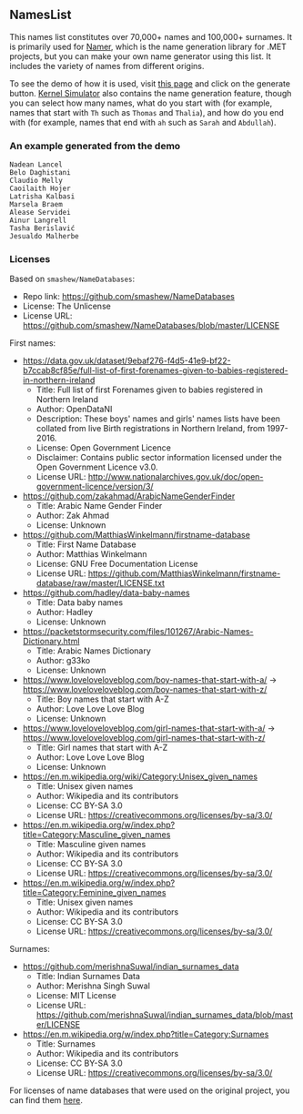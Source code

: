 ## NamesList

This names list constitutes over 70,000+ names and 100,000+ surnames. It is primarily used for [Namer](https://github.com/Aptivi/Namer), which is the name generation library for .MET projects, but you can make your own name generator using this list. It includes the variety of names from different origins.

To see the demo of how it is used, visit [this page](https://aptivi.github.io/apps/online/namegen.html) and click on the generate button. [Kernel Simulator](https://github.com/Aptivi/Kernel-Simulator) also contains the name generation feature, though you can select how many names, what do you start with (for example, names that start with `Th` such as `Thomas` and `Thalia`), and how do you end with (for example, names that end with `ah` such as `Sarah` and `Abdullah`).

### An example generated from the demo
```
Nadean Lancel
Belo Daghistani
Claudio Melly
Caoilaith Hojer
Latrisha Kalbasi
Marsela Braem
Alease Servidei
Ainur Langrell
Tasha Berislavić
Jesualdo Malherbe
```

### Licenses

Based on `smashew/NameDatabases`:
  - Repo link: https://github.com/smashew/NameDatabases
  - License: The Unlicense
  - License URL: https://github.com/smashew/NameDatabases/blob/master/LICENSE

First names:
  - https://data.gov.uk/dataset/9ebaf276-f4d5-41e9-bf22-b7ccab8cf85e/full-list-of-first-forenames-given-to-babies-registered-in-northern-ireland
    - Title: Full list of first Forenames given to babies registered in Northern Ireland
    - Author: OpenDataNI
    - Description: These boys' names and girls' names lists have been collated from live Birth registrations in Northern Ireland, from 1997-2016.
    - License: Open Government Licence
    - Disclaimer: Contains public sector information licensed under the Open Government Licence v3.0.
    - License URL: http://www.nationalarchives.gov.uk/doc/open-government-licence/version/3/
  - https://github.com/zakahmad/ArabicNameGenderFinder
    - Title: Arabic Name Gender Finder
    - Author: Zak Ahmad
    - License: Unknown
  - https://github.com/MatthiasWinkelmann/firstname-database
    - Title: First Name Database
    - Author: Matthias Winkelmann
    - License: GNU Free Documentation License
    - License URL: https://github.com/MatthiasWinkelmann/firstname-database/raw/master/LICENSE.txt
  - https://github.com/hadley/data-baby-names
    - Title: Data baby names
    - Author: Hadley
    - License: Unknown
  - https://packetstormsecurity.com/files/101267/Arabic-Names-Dictionary.html
    - Title: Arabic Names Dictionary
    - Author: g33ko
    - License: Unknown
  - https://www.loveloveloveblog.com/boy-names-that-start-with-a/ -> https://www.loveloveloveblog.com/boy-names-that-start-with-z/
    - Title: Boy names that start with A-Z
    - Author: Love Love Love Blog
    - License: Unknown
  - https://www.loveloveloveblog.com/girl-names-that-start-with-a/ -> https://www.loveloveloveblog.com/girl-names-that-start-with-z/
    - Title: Girl names that start with A-Z
    - Author: Love Love Love Blog
    - License: Unknown
  - https://en.m.wikipedia.org/wiki/Category:Unisex_given_names
    - Title: Unisex given names
    - Author: Wikipedia and its contributors
    - License: CC BY-SA 3.0
    - License URL: https://creativecommons.org/licenses/by-sa/3.0/
  - https://en.m.wikipedia.org/w/index.php?title=Category:Masculine_given_names
    - Title: Masculine given names
    - Author: Wikipedia and its contributors
    - License: CC BY-SA 3.0
    - License URL: https://creativecommons.org/licenses/by-sa/3.0/
  - https://en.m.wikipedia.org/w/index.php?title=Category:Feminine_given_names
    - Title: Unisex given names
    - Author: Wikipedia and its contributors
    - License: CC BY-SA 3.0
    - License URL: https://creativecommons.org/licenses/by-sa/3.0/

Surnames:
  - https://github.com/merishnaSuwal/indian_surnames_data
    - Title: Indian Surnames Data
    - Author: Merishna Singh Suwal
    - License: MIT License
    - License URL: https://github.com/merishnaSuwal/indian_surnames_data/blob/master/LICENSE
  - https://en.m.wikipedia.org/w/index.php?title=Category:Surnames
    - Title: Surnames
    - Author: Wikipedia and its contributors
    - License: CC BY-SA 3.0
    - License URL: https://creativecommons.org/licenses/by-sa/3.0/

For licenses of name databases that were used on the original project, you can find them [here](https://github.com/smashew/NameDatabases/blob/master/NamesDatabases/credits.txt).
